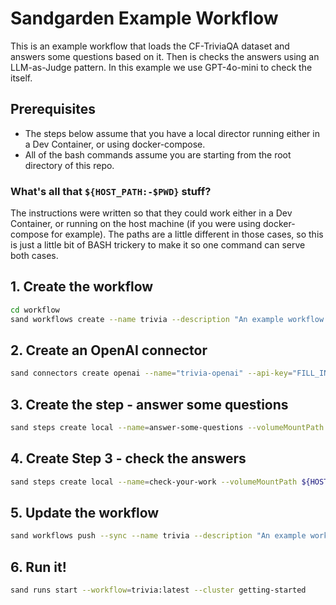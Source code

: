 # Sandgarden Example Workflow

This is an example workflow that loads the CF-TriviaQA dataset and answers some questions based on it. Then is checks the answers using an LLM-as-Judge pattern. In this example we use GPT-4o-mini to check the itself.

## Prerequisites

* The steps below assume that you have a local director running either in a Dev Container, or using docker-compose.
* All of the bash commands assume you are starting from the root directory of this repo.

### What's all that `${HOST_PATH:-$PWD}` stuff?

The instructions were written so that they could work either in a Dev Container, or running on the host machine (if you were using docker-compose for example). The paths are a little different in those cases, so this is just a little bit of BASH trickery to make it so one command can serve both cases.

## 1. Create the workflow

```bash
cd workflow
sand workflows create --name trivia --description "An example workflow using GPT-4o-mini to answer questions from the CF-TriviaQA Dataset" --stages='[{"step":"answer-some-questions:latest"}] --cluster getting-started'
```

## 2. Create an OpenAI connector

```bash
sand connectors create openai --name="trivia-openai" --api-key="FILL_IN"
```

## 3. Create the step - answer some questions

```bash
sand steps create local --name=answer-some-questions --volumeMountPath ${HOST_PATH:-$PWD}/workflow/steps/001_answer_some_questions --connector trivia-openai --tag=latest --outputSchema "$(cat workflow/steps/001_answer_some_questions/response_schema.json)" --cluster getting-started
```

## 4. Create Step 3 - check the answers

```bash
sand steps create local --name=check-your-work --volumeMountPath ${HOST_PATH:-$PWD}/workflow/steps/002_check_your_work --connector trivia-openai --outputSchema "$(cat workflow/steps/002_check_your_work/output_schema.json)" --tag latest --inputSchema "$(cat workflow/steps/002_check_your_work/input_schema.json)" --cluster getting-started
```

## 5. Update the workflow

```bash
sand workflows push --sync --name trivia --description "An example workflow using GPT-4o-mini to answer questions from the CF-TriviaQA Dataset" --stages='[{"step":"answer-some-questions:latest"},{"step":"check-your-work:latest"}]'  --tag latest --cluster getting-started
```

## 6. Run it!

```bash
sand runs start --workflow=trivia:latest --cluster getting-started
```